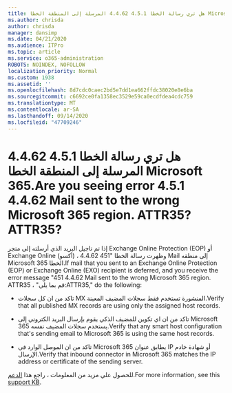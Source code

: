 ```yaml
---
title: هل تري رسالة الخطا 4.5.1 4.4.62 المرسلة إلى المنطقة الخطا Microsoft 365. ATTR35?
ms.author: chrisda
author: chrisda
manager: dansimp
ms.date: 04/21/2020
ms.audience: ITPro
ms.topic: article
ms.service: o365-administration
ROBOTS: NOINDEX, NOFOLLOW
localization_priority: Normal
ms.custom: 1938
ms.assetid: ''
ms.openlocfilehash: 8d7cdc0caec2bd5e7dd1ea662ffdc38020e8e6ba
ms.sourcegitcommit: c6692ce0fa1358ec3529e59ca0ecdfdea4cdc759
ms.translationtype: MT
ms.contentlocale: ar-SA
ms.lasthandoff: 09/14/2020
ms.locfileid: "47709246"
---
```

# <a name="are-you-seeing-error-451-4462-mail-sent-to-the-wrong-microsoft-365-region-attr35"></a><span data-ttu-id="bbfd1-103">هل تري رسالة الخطا 4.5.1 4.4.62 المرسلة إلى المنطقة الخطا Microsoft 365.</span><span class="sxs-lookup"><span data-stu-id="bbfd1-103">Are you seeing error 4.5.1 4.4.62 Mail sent to the wrong Microsoft 365 region.</span></span> <span data-ttu-id="bbfd1-104">ATTR35?</span><span class="sxs-lookup"><span data-stu-id="bbfd1-104">ATTR35?</span></span>

<span data-ttu-id="bbfd1-105">إذا تم تاجيل البريد الذي أرسلته إلى متجر Exchange Online Protection (EOP) أو Exchange Online (أكسو) ، وظهرت رسالة الخطا "451 4.4.62 Mail إلى منطقه Microsoft 365 الخطا.</span><span class="sxs-lookup"><span data-stu-id="bbfd1-105">If mail that you sent to an Exchange Online Protection (EOP) or Exchange Online (EXO) recipient is deferred, and you receive the error message "451 4.4.62 Mail sent to the wrong Microsoft 365 region.</span></span> <span data-ttu-id="bbfd1-106">ATTR35 ، "قم بما يلي:</span><span class="sxs-lookup"><span data-stu-id="bbfd1-106">ATTR35," do the following:</span></span>

- <span data-ttu-id="bbfd1-107">تاكد من ان كل سجلات MX المنشورة تستخدم فقط سجلات المضيف المعينة.</span><span class="sxs-lookup"><span data-stu-id="bbfd1-107">Verify that all published MX records are using only the assigned host records.</span></span>

- <span data-ttu-id="bbfd1-108">تاكد من ان اي تكوين للمضيف الذكي يقوم بإرسال البريد الكتروني إلى Microsoft 365 يستخدم سجلات المضيف نفسه.</span><span class="sxs-lookup"><span data-stu-id="bbfd1-108">Verify that any smart host configuration that's sending email to Microsoft 365 is using the same host records.</span></span>

- <span data-ttu-id="bbfd1-109">تاكد من ان الموصل الوارد في Microsoft 365 يطابق عنوان IP أو شهادة خادم الإرسال.</span><span class="sxs-lookup"><span data-stu-id="bbfd1-109">Verify that inbound connector in Microsoft 365 matches the IP address or certificate of the sending server.</span></span>

<span data-ttu-id="bbfd1-110">للحصول علي مزيد من المعلومات ، راجع هذا [الدعم](https://support.microsoft.com/help/4057301/attr35-response-code-when-mail-is-sent-to-eop-exo).</span><span class="sxs-lookup"><span data-stu-id="bbfd1-110">For more information, see this [support KB](https://support.microsoft.com/help/4057301/attr35-response-code-when-mail-is-sent-to-eop-exo).</span></span>

